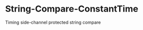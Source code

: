 String-Compare-ConstantTime
===========================

Timing side-channel protected string compare